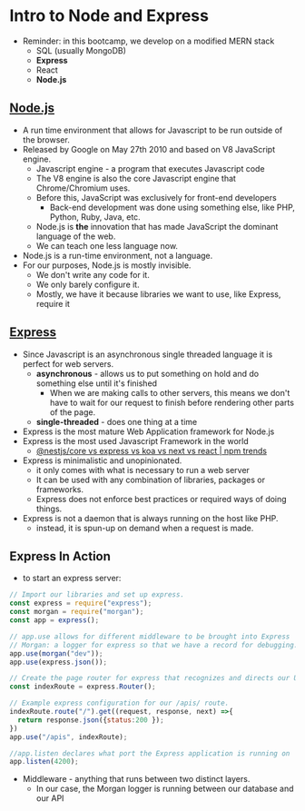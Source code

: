 # Intro to Node and Express
- Reminder: in this bootcamp, we develop on a modified MERN stack
    - SQL (usually MongoDB)
    - **Express**
    - React
    - **Node.js**

## [Node.js](https://nodejs.org/en/)
- A run time environment that allows for Javascript to be run outside of the browser.
- Released by Google on May 27th 2010 and based on V8 JavaScript engine.
    - Javascript engine - a program that executes Javascript code
    - The V8 engine is also the core Javascript engine that Chrome/Chromium uses.
    - Before this, JavaScript was exclusively for front-end developers
        - Back-end development was done using something else, like PHP, Python, Ruby, Java, etc.
    - Node.js is **the** innovation that has made JavaScript the dominant language of the web.
    - We can teach one less language now.
- Node.js is a run-time environment, not a language.
- For our purposes, Node.js is mostly invisible.
    - We don't write any code for it.
    - We only barely configure it.
    - Mostly, we have it because libraries we want to use, like Express, require it

## [Express](http://expressjs.com/)
- Since Javascript is an asynchronous single threaded language it is perfect for web servers.
    - **asynchronous** - allows us to put something on hold and do something else until it's finished
        - When we are making calls to other servers, this means we don't have to wait for our request to finish before rendering other parts of the page.
    - **single-threaded** - does one thing at a time
- Express is the most mature Web Application framework for Node.js
- Express is the most used Javascript Framework in the world
    - [@nestjs/core vs express vs koa vs next vs react | npm trends](https://www.npmtrends.com/express-vs-koa-vs-next-vs-@nestjs/core-vs-react)
- Express is minimalistic and unopinionated.
    - it only comes with what is necessary to run a web server
    - It can be used with any combination of libraries, packages or frameworks.
    - Express does not enforce best practices or required ways of doing things.
- Express is not a daemon that is always running on the host like PHP.
    - instead, it is spun-up on demand when a request is made.

[//]: # (- Every single one of you has used express without knowing it.)

[//]: # (    - Your react spinup project used `create-react-app` which creates a webpack dev server so that you can run React.)

[//]: # (    - That webpack server in turn uses Express)

## Express In Action

- to start an express server:

```javascript
// Import our libraries and set up express.
const express = require("express");
const morgan = require("morgan");
const app = express();

// app.use allows for different middleware to be brought into Express
// Morgan: a logger for express so that we have a record for debugging.
app.use(morgan("dev"));
app.use(express.json());

// Create the page router for express that recognizes and directs our URLs.
const indexRoute = express.Router();

// Example express configuration for our /apis/ route.
indexRoute.route("/").get((request, response, next) =>{
  return response.json({status:200 });
})
app.use("/apis", indexRoute);

//app.listen declares what port the Express application is running on
app.listen(4200);
```

- Middleware - anything that runs between two distinct layers.
    - In our case, the Morgan logger is running between our database and our API